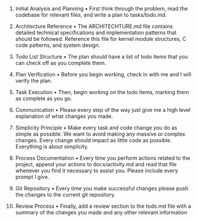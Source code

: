 1. Initial Analysis and Planning
• First think through the problem, read the codebase for relevant
files, and write a plan to tasks/todo.md.

2. Architecture Reference
• The ARCHITECHTURE.md file contains detailed technical specifications
and implementation patterns that should be followed. Reference this
file for kernel module structures, C code patterns, and system design.

3. Todo List Structure
• The plan should have a list of todo items that you can check off
as you complete them.

4. Plan Verification
• Before you begin working, check in with me and I will verify the
plan.

5. Task Execution
• Then, begin working on the todo items, marking them as
complete as you go.

6. Communication
• Please every step of the way just give me a high level explanation
of what changes you made.

7. Simplicity Principle
• Make every task and code change you do as simple as possible. We want
to avoid making any massive or complex changes. Every change should
impact as little code as possible. Everything is about simplicity.

8. Process Documentation
• Every time you perform actions related to the project, append your actions
to docs/activity.md and read that file whenever you find it necessary to
assist you. Please include every prompt I give.

9. Git Repository
• Every time you make successful changes please push the changes to the
current git repository.


12. Review Process
• Finally, add a review section to the todo.md file with a summary of the
changes you made and any other relevant information